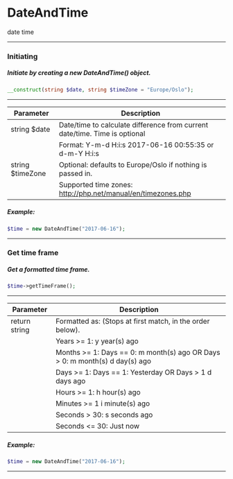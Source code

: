 # DateAndTime
date time
___
### Initiating
##### Initiate by creating a new DateAndTime() object.
```php
__construct(string $date, string $timeZone = "Europe/Oslo");
```
___
| Parameter | Description |
|--|--|
| string $date | Date/time to calculate difference from current date/time. Time is optional |
| | Format: Y-m-d H:i:s 2017-06-16 00:55:35 or d-m-Y H:i:s |
| string $timeZone | Optional: defaults to Europe/Oslo if nothing is passed in. |
| | Supported time zones: http://php.net/manual/en/timezones.php |
##### Example:
```php
$time = new DateAndTime("2017-06-16");
```
___
### Get time frame
##### Get a formatted time frame.
```php
$time->getTimeFrame();
```
___
| Parameter | Description |
|--|--|
| return string | Formatted as: (Stops at first match, in the order below). |
| | Years >= 1: y year(s) ago |
| | Months >= 1: Days == 0: m month(s) ago OR Days > 0: m month(s) d day(s) ago |
| | Days >= 1: Days == 1: Yesterday OR Days > 1 d days ago |
| | Hours >= 1: h hour(s) ago |
| | Minutes >= 1 i minute(s) ago |
| | Seconds > 30: s seconds ago |
| | Seconds <= 30: Just now |
##### Example:
```php
$time = new DateAndTime("2017-06-16");
```
___
